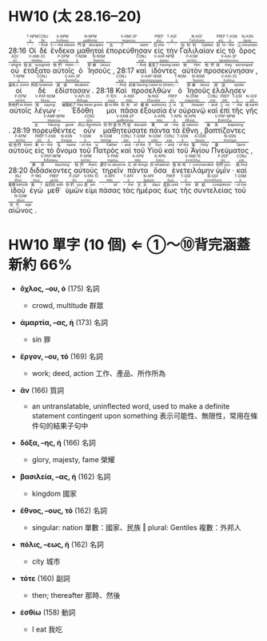 # HW10 (太 28.16–20)



28:16 <RUBY><ruby><ruby>Οἱ<rt>- -</rt></ruby><rt><a href='https://bible.fhl.net/new/s.php?N=0&k=03588&m='>ὀ</a></rt></ruby><rt>T-NPM</rt></RUBY> <RUBY><ruby><ruby>δὲ<rt>- And</rt></ruby><rt><a href='https://bible.fhl.net/new/s.php?N=0&k=01161&m='>δέ</a></rt></ruby><rt>CONJ</rt></RUBY> <RUBY><ruby><ruby>ἕνδεκα<rt>十一 the eleven</rt></ruby><rt><a href='https://bible.fhl.net/new/s.php?N=0&k=01733&m='>ἕνδεκα</a></rt></ruby><rt>A-NPM</rt></RUBY> <RUBY><ruby><ruby>μαθηταὶ<rt>門徒 disciples</rt></ruby><rt><a href='https://bible.fhl.net/new/s.php?N=0&k=03101&m='>μαθητής</a></rt></ruby><rt>N-NPM</rt></RUBY> <RUBY><ruby><ruby><span class='verb'>ἐπορεύθησαν</span><rt>去了 went</rt></ruby><rt><a href='https://bible.fhl.net/new/s.php?N=0&k=04198&m='>πορεύω</a></rt></ruby><rt>V-AMI-3P</rt></RUBY> <RUBY><ruby><ruby>εἰς<rt>往 into</rt></ruby><rt><a href='https://bible.fhl.net/new/s.php?N=0&k=01519&m='>εἰς</a></rt></ruby><rt>PREP</rt></RUBY> <RUBY><ruby><ruby>τὴν<rt>- -</rt></ruby><rt><a href='https://bible.fhl.net/new/s.php?N=0&k=03588&m='>ὀ</a></rt></ruby><rt>T-ASF</rt></RUBY> <RUBY><ruby><ruby>Γαλιλαίαν<rt>加利利 Galilee</rt></ruby><rt><a href='https://bible.fhl.net/new/s.php?N=0&k=01056&m='>Γαλιλαία</a></rt></ruby><rt>N-ASF</rt></RUBY> <RUBY><ruby><ruby>εἰς<rt>到 to</rt></ruby><rt><a href='https://bible.fhl.net/new/s.php?N=0&k=01519&m='>εἰς</a></rt></ruby><rt>PREP</rt></RUBY> <RUBY><ruby><ruby>τὸ<rt>- the</rt></ruby><rt><a href='https://bible.fhl.net/new/s.php?N=0&k=03588&m='>ὀ</a></rt></ruby><rt>T-ASN</rt></RUBY> <RUBY><ruby><ruby>ὄρος<rt>山 mountain</rt></ruby><rt><a href='https://bible.fhl.net/new/s.php?N=0&k=03735&m='>ὄρος</a></rt></ruby><rt>N-ASN</rt></RUBY> <RUBY><ruby><ruby>οὗ<rt>- where</rt></ruby><rt><a href='https://bible.fhl.net/new/s.php?N=0&k=03757&m='>οὗ</a></rt></ruby><rt>ADV</rt></RUBY> <RUBY><ruby><ruby><span class='verb'>ἐτάξατο</span><rt>指定 assigned</rt></ruby><rt><a href='https://bible.fhl.net/new/s.php?N=0&k=05021&m='>τάσσω</a></rt></ruby><rt>V-AMI-3S</rt></RUBY> <RUBY><ruby><ruby>αὐτοῖς<rt>他們 them</rt></ruby><rt><a href='https://bible.fhl.net/new/s.php?N=0&k=00846&m='>αὐτός</a></rt></ruby><rt>P-DPM</rt></RUBY> <RUBY><ruby><ruby>ὁ<rt>- -</rt></ruby><rt><a href='https://bible.fhl.net/new/s.php?N=0&k=03588&m='>ὀ</a></rt></ruby><rt>T-NSM</rt></RUBY> <RUBY><ruby><ruby>Ἰησοῦς<rt>耶穌 Jesus</rt></ruby><rt><a href='https://bible.fhl.net/new/s.php?N=0&k=02424&m='>Ἰησοῦς</a></rt></ruby><rt>N-NSM</rt></RUBY> <span class='punctuation'>,</span> 28:17 <RUBY><ruby><ruby>καὶ<rt>- And</rt></ruby><rt><a href='https://bible.fhl.net/new/s.php?N=0&k=02532&m='>καί</a></rt></ruby><rt>CONJ</rt></RUBY> <RUBY><ruby><ruby><span class='ptc'>ἰδόντες</span><rt>看見了 having seen</rt></ruby><rt><a href='https://bible.fhl.net/new/s.php?N=0&k=03708&m='>ὁράω</a></rt></ruby><rt>V-AAP-NPM</rt></RUBY> <RUBY><ruby><ruby>αὐτὸν<rt>他 Him</rt></ruby><rt><a href='https://bible.fhl.net/new/s.php?N=0&k=00846&m='>αὐτός</a></rt></ruby><rt>P-ASM</rt></RUBY> <RUBY><ruby><ruby><span class='verb'>προσεκύνησαν</span><rt>他們拜 they worshiped</rt></ruby><rt><a href='https://bible.fhl.net/new/s.php?N=0&k=04352&m='>προσκυνέω</a></rt></ruby><rt>V-AAI-3P</rt></RUBY> <span class='punctuation'>,</span> <RUBY><ruby><ruby>οἱ<rt>還有人 some</rt></ruby><rt><a href='https://bible.fhl.net/new/s.php?N=0&k=03588&m='>ὀ</a></rt></ruby><rt>T-NPM</rt></RUBY> <RUBY><ruby><ruby>δὲ<rt>然而 however</rt></ruby><rt><a href='https://bible.fhl.net/new/s.php?N=0&k=01161&m='>δέ</a></rt></ruby><rt>CONJ</rt></RUBY> <RUBY><ruby><ruby><span class='verb'>ἐδίστασαν</span><rt>疑惑 doubted</rt></ruby><rt><a href='https://bible.fhl.net/new/s.php?N=0&k=01365&m='>διστάζω</a></rt></ruby><rt>V-AAI-3P</rt></RUBY> <span class='punctuation'>.</span> 28:18 <RUBY><ruby><ruby>Καὶ<rt>- And</rt></ruby><rt><a href='https://bible.fhl.net/new/s.php?N=0&k=02532&m='>καί</a></rt></ruby><rt>CONJ</rt></RUBY> <RUBY><ruby><ruby><span class='ptc'>προσελθὼν</span><rt>前來 having come to [them]</rt></ruby><rt><a href='https://bible.fhl.net/new/s.php?N=0&k=04334&m='>προσέρχομαι</a></rt></ruby><rt>V-AAP-NSM</rt></RUBY> <RUBY><ruby><ruby>ὁ<rt>- -</rt></ruby><rt><a href='https://bible.fhl.net/new/s.php?N=0&k=03588&m='>ὀ</a></rt></ruby><rt>T-NSM</rt></RUBY> <RUBY><ruby><ruby>Ἰησοῦς<rt>耶穌 Jesus</rt></ruby><rt><a href='https://bible.fhl.net/new/s.php?N=0&k=02424&m='>Ἰησοῦς</a></rt></ruby><rt>N-NSM</rt></RUBY> <RUBY><ruby><ruby><span class='verb'>ἐλάλησεν</span><rt>說話 spoke</rt></ruby><rt><a href='https://bible.fhl.net/new/s.php?N=0&k=02980&m='>λαλέω</a></rt></ruby><rt>V-AAI-3S</rt></RUBY> <RUBY><ruby><ruby>αὐτοῖς<rt>對他們 to them</rt></ruby><rt><a href='https://bible.fhl.net/new/s.php?N=0&k=00846&m='>αὐτός</a></rt></ruby><rt>P-DPM</rt></RUBY> <RUBY><ruby><ruby><span class='ptc'>λέγων</span><rt>說 saying</rt></ruby><rt><a href='https://bible.fhl.net/new/s.php?N=0&k=03004&m='>λέγω</a></rt></ruby><rt>V-PAP-NSM</rt></RUBY> <span class='punctuation'>·</span> <RUBY><ruby><ruby><span class='verb'>Ἐδόθη</span><rt>被賜給了 Has been given</rt></ruby><rt><a href='https://bible.fhl.net/new/s.php?N=0&k=01325&m='>δίδωμι</a></rt></ruby><rt>V-API-3S</rt></RUBY> <RUBY><ruby><ruby>μοι<rt>我 to Me</rt></ruby><rt><a href='https://bible.fhl.net/new/s.php?N=0&k=01473&m='>ἐγώ</a></rt></ruby><rt>P-1DS</rt></RUBY> <RUBY><ruby><ruby>πᾶσα<rt>所有 all</rt></ruby><rt><a href='https://bible.fhl.net/new/s.php?N=0&k=03956&m='>πᾶς</a></rt></ruby><rt>A-NSF</rt></RUBY> <RUBY><ruby><ruby>ἐξουσία<rt>權柄 authority</rt></ruby><rt><a href='https://bible.fhl.net/new/s.php?N=0&k=01849&m='>ἐξουσία</a></rt></ruby><rt>N-NSF</rt></RUBY> <RUBY><ruby><ruby>ἐν<rt>上 in</rt></ruby><rt><a href='https://bible.fhl.net/new/s.php?N=0&k=01722&m='>ἐν</a></rt></ruby><rt>PREP</rt></RUBY> <RUBY><ruby><ruby>οὐρανῷ<rt>天 heaven</rt></ruby><rt><a href='https://bible.fhl.net/new/s.php?N=0&k=03772&m='>οὐρανός</a></rt></ruby><rt>N-DSM</rt></RUBY> <RUBY><ruby><ruby>καὶ<rt>- and</rt></ruby><rt><a href='https://bible.fhl.net/new/s.php?N=0&k=02532&m='>καί</a></rt></ruby><rt>CONJ</rt></RUBY> <RUBY><ruby><ruby>ἐπὶ<rt>上 on</rt></ruby><rt><a href='https://bible.fhl.net/new/s.php?N=0&k=01909&m='>ἐπί</a></rt></ruby><rt>PREP</rt></RUBY> <RUBY><ruby><ruby>τῆς<rt>- the</rt></ruby><rt><a href='https://bible.fhl.net/new/s.php?N=0&k=03588&m='>ὀ</a></rt></ruby><rt>T-GSF</rt></RUBY> <RUBY><ruby><ruby>γῆς<rt>地 earth</rt></ruby><rt><a href='https://bible.fhl.net/new/s.php?N=0&k=01093&m='>γῆ</a></rt></ruby><rt>N-GSF</rt></RUBY> <span class='punctuation'>.</span> 28:19 <RUBY><ruby><ruby><span class='ptc'>πορευθέντες</span><rt>去 Having gone</rt></ruby><rt><a href='https://bible.fhl.net/new/s.php?N=0&k=04198&m='>πορεύω</a></rt></ruby><rt>V-AMP-NPM</rt></RUBY> <RUBY><ruby><ruby>οὖν<rt>所以 therefore</rt></ruby><rt><a href='https://bible.fhl.net/new/s.php?N=0&k=03767&m='>οὖν</a></rt></ruby><rt>CONJ</rt></RUBY> <RUBY><ruby><ruby><span class='verb'>μαθητεύσατε</span><rt>你們使作門徒 disciple</rt></ruby><rt><a href='https://bible.fhl.net/new/s.php?N=0&k=03100&m='>μαθητεύω</a></rt></ruby><rt>V-AAM-2P</rt></RUBY> <RUBY><ruby><ruby>πάντα<rt>萬 all</rt></ruby><rt><a href='https://bible.fhl.net/new/s.php?N=0&k=03956&m='>πᾶς</a></rt></ruby><rt>A-APN</rt></RUBY> <RUBY><ruby><ruby>τὰ<rt>- the</rt></ruby><rt><a href='https://bible.fhl.net/new/s.php?N=0&k=03588&m='>ὀ</a></rt></ruby><rt>T-APN</rt></RUBY> <RUBY><ruby><ruby>ἔθνη<rt>民 nations</rt></ruby><rt><a href='https://bible.fhl.net/new/s.php?N=0&k=01484&m='>ἔθνος</a></rt></ruby><rt>N-APN</rt></RUBY> <span class='punctuation'>,</span> <RUBY><ruby><ruby><span class='ptc'>βαπτίζοντες</span><rt>施洗 baptizing</rt></ruby><rt><a href='https://bible.fhl.net/new/s.php?N=0&k=00907&m='>βαπτίζω</a></rt></ruby><rt>V-PAP-NPM</rt></RUBY> <RUBY><ruby><ruby>αὐτοὺς<rt>給他們 them</rt></ruby><rt><a href='https://bible.fhl.net/new/s.php?N=0&k=00846&m='>αὐτός</a></rt></ruby><rt>P-APM</rt></RUBY> <RUBY><ruby><ruby>εἰς<rt>奉 in</rt></ruby><rt><a href='https://bible.fhl.net/new/s.php?N=0&k=01519&m='>εἰς</a></rt></ruby><rt>PREP</rt></RUBY> <RUBY><ruby><ruby>τὸ<rt>- the</rt></ruby><rt><a href='https://bible.fhl.net/new/s.php?N=0&k=03588&m='>ὀ</a></rt></ruby><rt>T-ASN</rt></RUBY> <RUBY><ruby><ruby>ὄνομα<rt>名 name</rt></ruby><rt><a href='https://bible.fhl.net/new/s.php?N=0&k=03686&m='>ὄνομα</a></rt></ruby><rt>N-ASN</rt></RUBY> <RUBY><ruby><ruby>τοῦ<rt>- of the</rt></ruby><rt><a href='https://bible.fhl.net/new/s.php?N=0&k=03588&m='>ὀ</a></rt></ruby><rt>T-GSM</rt></RUBY> <RUBY><ruby><ruby>Πατρὸς<rt>父 Father</rt></ruby><rt><a href='https://bible.fhl.net/new/s.php?N=0&k=03962&m='>πατήρ</a></rt></ruby><rt>N-GSM</rt></RUBY> <RUBY><ruby><ruby>καὶ<rt>- and</rt></ruby><rt><a href='https://bible.fhl.net/new/s.php?N=0&k=02532&m='>καί</a></rt></ruby><rt>CONJ</rt></RUBY> <RUBY><ruby><ruby>τοῦ<rt>- of the</rt></ruby><rt><a href='https://bible.fhl.net/new/s.php?N=0&k=03588&m='>ὀ</a></rt></ruby><rt>T-GSM</rt></RUBY> <RUBY><ruby><ruby>Υἱοῦ<rt>子 Son</rt></ruby><rt><a href='https://bible.fhl.net/new/s.php?N=0&k=05207&m='>υἱός</a></rt></ruby><rt>N-GSM</rt></RUBY> <RUBY><ruby><ruby>καὶ<rt>- and</rt></ruby><rt><a href='https://bible.fhl.net/new/s.php?N=0&k=02532&m='>καί</a></rt></ruby><rt>CONJ</rt></RUBY> <RUBY><ruby><ruby>τοῦ<rt>- of the</rt></ruby><rt><a href='https://bible.fhl.net/new/s.php?N=0&k=03588&m='>ὀ</a></rt></ruby><rt>T-GSN</rt></RUBY> <RUBY><ruby><ruby>Ἁγίου<rt>聖 Holy</rt></ruby><rt><a href='https://bible.fhl.net/new/s.php?N=0&k=00040&m='>ἅγιος</a></rt></ruby><rt>A-GSN</rt></RUBY> <RUBY><ruby><ruby>Πνεύματος<rt>靈 Spirit</rt></ruby><rt><a href='https://bible.fhl.net/new/s.php?N=0&k=04151&m='>πνεῦμα</a></rt></ruby><rt>N-GSN</rt></RUBY> <span class='punctuation'>,</span> 28:20 <RUBY><ruby><ruby><span class='ptc'>διδάσκοντες</span><rt>教導 teaching</rt></ruby><rt><a href='https://bible.fhl.net/new/s.php?N=0&k=01321&m='>διδάσκω</a></rt></ruby><rt>V-PAP-NPM</rt></RUBY> <RUBY><ruby><ruby>αὐτοὺς<rt>他們 them</rt></ruby><rt><a href='https://bible.fhl.net/new/s.php?N=0&k=00846&m='>αὐτός</a></rt></ruby><rt>P-APM</rt></RUBY> <RUBY><ruby><ruby><span class='inf'>τηρεῖν</span><rt>遵守 to observe</rt></ruby><rt><a href='https://bible.fhl.net/new/s.php?N=0&k=05083&m='>τηρέω</a></rt></ruby><rt>V-PAN</rt></RUBY> <RUBY><ruby><ruby>πάντα<rt>凡 all things</rt></ruby><rt><a href='https://bible.fhl.net/new/s.php?N=0&k=03956&m='>πᾶς</a></rt></ruby><rt>A-APN</rt></RUBY> <RUBY><ruby><ruby>ὅσα<rt>所 whatever</rt></ruby><rt><a href='https://bible.fhl.net/new/s.php?N=0&k=03745&m='>ὅσος</a></rt></ruby><rt>K-APN</rt></RUBY> <RUBY><ruby><ruby><span class='verb'>ἐνετειλάμην</span><rt>我吩咐 I commanded</rt></ruby><rt><a href='https://bible.fhl.net/new/s.php?N=0&k=01781&m='>ἐντέλλω</a></rt></ruby><rt>V-AMI-1S</rt></RUBY> <RUBY><ruby><ruby>ὑμῖν<rt>你們 you</rt></ruby><rt><a href='https://bible.fhl.net/new/s.php?N=0&k=04771&m='>σύ</a></rt></ruby><rt>P-2DP</rt></RUBY> <span class='punctuation'>·</span> <RUBY><ruby><ruby>καὶ<rt>就 And</rt></ruby><rt><a href='https://bible.fhl.net/new/s.php?N=0&k=02532&m='>καί</a></rt></ruby><rt>CONJ</rt></RUBY> <RUBY><ruby><ruby>ἰδοὺ<rt>看哪 behold</rt></ruby><rt><a href='https://bible.fhl.net/new/s.php?N=0&k=02400&m='>ἰδού</a></rt></ruby><rt>INJ</rt></RUBY> <RUBY><ruby><ruby>ἐγὼ<rt>我 I</rt></ruby><rt><a href='https://bible.fhl.net/new/s.php?N=0&k=01473&m='>ἐγώ</a></rt></ruby><rt>P-1NS</rt></RUBY> <RUBY><ruby><ruby>μεθ᾽<rt>與同在 with</rt></ruby><rt><a href='https://bible.fhl.net/new/s.php?N=0&k=03326&m='>μετά</a></rt></ruby><rt>PREP</rt></RUBY> <RUBY><ruby><ruby>ὑμῶν<rt>你們 you</rt></ruby><rt><a href='https://bible.fhl.net/new/s.php?N=0&k=04771&m='>σύ</a></rt></ruby><rt>P-2GP</rt></RUBY> <RUBY><ruby><ruby><span class='verb'>εἰμι</span><rt>是 am</rt></ruby><rt><a href='https://bible.fhl.net/new/s.php?N=0&k=01510&m='>εἰμί</a></rt></ruby><rt>V-PAI-1S</rt></RUBY> <RUBY><ruby><ruby>πάσας<rt>- all</rt></ruby><rt><a href='https://bible.fhl.net/new/s.php?N=0&k=03956&m='>πᾶς</a></rt></ruby><rt>A-APF</rt></RUBY> <RUBY><ruby><ruby>τὰς<rt>- the</rt></ruby><rt><a href='https://bible.fhl.net/new/s.php?N=0&k=03588&m='>ὀ</a></rt></ruby><rt>T-APF</rt></RUBY> <RUBY><ruby><ruby>ἡμέρας<rt>天天 days</rt></ruby><rt><a href='https://bible.fhl.net/new/s.php?N=0&k=02250&m='>ἡμέρα</a></rt></ruby><rt>N-APF</rt></RUBY> <RUBY><ruby><ruby>ἕως<rt>直到 until</rt></ruby><rt><a href='https://bible.fhl.net/new/s.php?N=0&k=02193&m='>ἕως</a></rt></ruby><rt>PREP</rt></RUBY> <RUBY><ruby><ruby>τῆς<rt>- the</rt></ruby><rt><a href='https://bible.fhl.net/new/s.php?N=0&k=03588&m='>ὀ</a></rt></ruby><rt>T-GSF</rt></RUBY> <RUBY><ruby><ruby>συντελείας<rt>終結 completion</rt></ruby><rt><a href='https://bible.fhl.net/new/s.php?N=0&k=04930&m='>συντέλεια</a></rt></ruby><rt>N-GSF</rt></RUBY> <RUBY><ruby><ruby>τοῦ<rt>- of the</rt></ruby><rt><a href='https://bible.fhl.net/new/s.php?N=0&k=03588&m='>ὀ</a></rt></ruby><rt>T-GSM</rt></RUBY> <RUBY><ruby><ruby>αἰῶνος<rt>世代 age</rt></ruby><rt><a href='https://bible.fhl.net/new/s.php?N=0&k=00165&m='>αἰών</a></rt></ruby><rt>N-GSM</rt></RUBY> <span class='punctuation'>.</span><span class='paragraph'></span>


<div style='page-break-after: always;'></div>



# HW10 單字 (10 個) ⇐ ①～⑩背完涵蓋新約 66%

- **ὄχλος, –ου, ὁ** (175) 名詞
	- crowd, multitude 群眾

- **ἁμαρτία, –ας, ἡ** (173) 名詞
	- sin 罪

- **ἔργον, –ου, τό** (169) 名詞
	- work; deed, action 工作、產品、所作所為

- **ἄν** (166) 質詞
	- an untranslatable, uninflected word, used to make a definite statement contingent upon something 表示可能性、無限性，常用在條件句的結果子句中

- **δόξα, –ης, ἡ** (166) 名詞
	- glory, majesty, fame 榮耀

- **βασιλεία, –ας, ἡ** (162) 名詞
	- kingdom 國家 

- **ἔθνος, –ους, τό** (162) 名詞
	- singular: nation 單數：國家、民族 ‖ plural: Gentiles 複數：外邦人

- **πόλις, –εως, ἡ** (162) 名詞
	- city 城市

- **τότε** (160) 副詞
	- then; thereafter 那時、然後

- **ἐσθίω** (158) 動詞
	- I eat 我吃